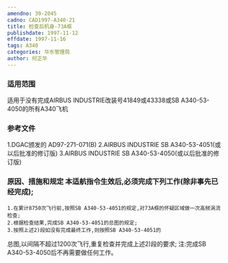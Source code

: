 ```yaml
---
amendno: 39-2045
cadno: CAD1997-A340-21
title: 检查后机身-73A框
publishdate: 1997-11-12
effdate: 1997-11-16
tags: A340
categories: 华东管理局
author: 何正华
---
```


### 适用范围 
适用于没有完成AIRBUS INDUSTRIE改装号41849或43338或SB A340-53-4050的所有A340飞机

### 参考文件
1.DGAC颁发的 AD97-271-071(B) 
    2.AIRBUS INDUSTRIE SB A340-53-4051(或以后批准的修订版) 
    3.AIRBUS INDUSTRIE SB A340-53-4050(或以后批准的修订版) 


### 原因、措施和规定 本适航指令生效后,必须完成下列工作(除非事先已经完成); 
    1.在累计8750次飞行前,按照SB A340-53-4051的规定,对73A框的怀疑区域做一次高频涡流检查; 
    2.根据检查结果,完成SB A340-53-4051的总图的规定; 
    3.按照上述2)段如没有完成最终工作,则按照SB A340-53-4051的

总图,以间隔不超过1200次飞行,重复检查并完成上述2)段的要求; 注:完成SB A340-53-4050后不再需要做任何工作。
